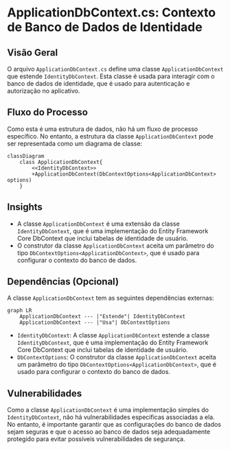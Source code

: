# ApplicationDbContext.cs: Contexto de Banco de Dados de Identidade

## Visão Geral
O arquivo `ApplicationDbContext.cs` define uma classe `ApplicationDbContext` que estende `IdentityDbContext`. Esta classe é usada para interagir com o banco de dados de identidade, que é usado para autenticação e autorização no aplicativo.

## Fluxo do Processo
Como esta é uma estrutura de dados, não há um fluxo de processo específico. No entanto, a estrutura da classe `ApplicationDbContext` pode ser representada como um diagrama de classe:

```mermaid
classDiagram
    class ApplicationDbContext{
        <<IdentityDbContext>>
        +ApplicationDbContext(DbContextOptions<ApplicationDbContext> options)
    }
```

## Insights
- A classe `ApplicationDbContext` é uma extensão da classe `IdentityDbContext`, que é uma implementação do Entity Framework Core DbContext que inclui tabelas de identidade de usuário.
- O construtor da classe `ApplicationDbContext` aceita um parâmetro do tipo `DbContextOptions<ApplicationDbContext>`, que é usado para configurar o contexto do banco de dados.

## Dependências (Opcional)
A classe `ApplicationDbContext` tem as seguintes dependências externas:

```mermaid
graph LR
    ApplicationDbContext --- |"Estende"| IdentityDbContext
    ApplicationDbContext --- |"Usa"| DbContextOptions
```

- `IdentityDbContext`: A classe `ApplicationDbContext` estende a classe `IdentityDbContext`, que é uma implementação do Entity Framework Core DbContext que inclui tabelas de identidade de usuário.
- `DbContextOptions`: O construtor da classe `ApplicationDbContext` aceita um parâmetro do tipo `DbContextOptions<ApplicationDbContext>`, que é usado para configurar o contexto do banco de dados.

## Vulnerabilidades
Como a classe `ApplicationDbContext` é uma implementação simples do `IdentityDbContext`, não há vulnerabilidades específicas associadas a ela. No entanto, é importante garantir que as configurações do banco de dados sejam seguras e que o acesso ao banco de dados seja adequadamente protegido para evitar possíveis vulnerabilidades de segurança.